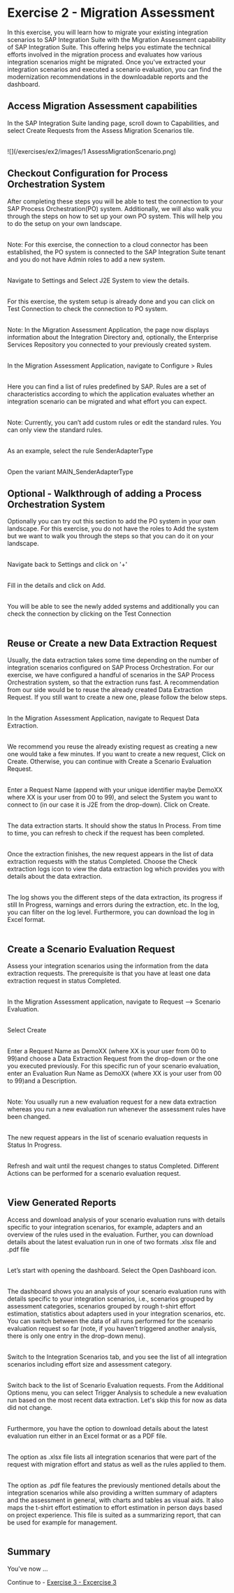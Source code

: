 # Exercise 2 - Migration Assessment

In this exercise, you will learn how to migrate your existing integration scenarios to SAP Integration Suite with the Migration Assessment capability of SAP Integration Suite. This offering helps you estimate the technical efforts involved in the migration process and evaluates how various integration scenarios might be migrated. Once you've extracted your integration scenarios and executed a scenario evaluation, you can find the modernization recommendations in the downloadable reports and the dashboard.

## Access Migration Assessment capabilities

In the SAP Integration Suite landing page, scroll down to Capabilities, and select Create Requests from the Assess Migration Scenarios tile.

<br>![](/exercises/ex2/images/1 AssessMigrationScenario.png)

## Checkout Configuration for Process Orchestration System

After completing these steps you will be able to test the connection to your SAP Process Orchestration(PO) system. Additionally, we will also walk you through the steps on how to set up your own PO system. This will help you to do the setup on your own landscape. <br><br>

Note: For this exercise, the connection to a cloud connector has been established, the PO system is connected to the SAP Integration Suite tenant and you do not have Admin roles to add a new system. <br><br>

Navigate to Settings and Select J2E System to view the details. <br><br>


For this exercise, the system setup is already done and you can click on Test Connection to check the connection to PO system. <br><br>


Note: In the Migration Assessment Application, the page now displays information about the Integration Directory and, optionally, the Enterprise Services Repository you connected to your previously created system. <br><br>

In the Migration Assessment Application, navigate to Configure > Rules <br><br>

Here you can find a list of rules predefined by SAP. Rules are a set of characteristics according to which the application evaluates whether an integration scenario can be migrated and what effort you can expect. <br><br>

Note: Currently, you can’t add custom rules or edit the standard rules. You can only view the standard rules. <br><br>

As an example, select the rule SenderAdapterType <br><br>


Open the variant MAIN_SenderAdapterType <br><be>

## Optional - Walkthrough of adding a Process Orchestration System
Optionally you can try out this section to add the PO system in your own landscape. For this exercise, you do not have the roles to Add the system but we want to walk you through the steps so that you can do it on your landscape. <br><br>

Navigate back to Settings and click on '+' <br><br>


Fill in the details and click on Add. <br><br>


You will be able to see the newly added systems and additionally you can check the connection by clicking on the Test Connection <br><br>


## Reuse or Create a new Data Extraction Request
Usually, the data extraction takes some time depending on the number of integration scenarios configured on SAP Process Orchestration. For our exercise, we have configured a handful of scenarios in the SAP Process Orchestration system, so that the extraction runs fast. A recommendation from our side would be to reuse the already created Data Extraction Request. If you still want to create a new one, please follow the below steps. <br><br>

In the Migration Assessment Application, navigate to Request Data Extraction. <br><br>


We recommend you reuse the already existing request as creating a new one would take a few minutes. If you want to create a new request, Click on Create. Otherwise, you can continue with Create a Scenario Evaluation Request. <br><br>


Enter a Request Name (append with your unique identifier maybe DemoXX where XX is your user from 00 to 99), and select the System you want to connect to (in our case it is J2E from the drop-down). Click on Create. <br><br>


The data extraction starts. It should show the status In Process. From time to time, you can refresh to check if the request has been completed. <br><br>


Once the extraction finishes, the new request appears in the list of data extraction requests with the status Completed. Choose the Check extraction logs icon to view the data extraction log which provides you with details about the data extraction. <br><br>


The log shows you the different steps of the data extraction, its progress if still In Progress, warnings and errors during the extraction, etc. In the log, you can filter on the log level. Furthermore, you can download the log in Excel format. <br><br>


## Create a Scenario Evaluation Request
Assess your integration scenarios using the information from the data extraction requests. The prerequisite is that you have at least one data extraction request in status Completed. <br><br>


In the Migration Assessment application, navigate to Request --> Scenario Evaluation. <br><br>


Select Create <br><br>


Enter a Request Name as DemoXX (where XX is your user from 00 to 99)and choose a Data Extraction Request from the drop-down or the one you executed previously. For this specific run of your scenario evaluation, enter an Evaluation Run Name as DemoXX (where XX is your user from 00 to 99)and a Description. <br><br>


Note: You usually run a new evaluation request for a new data extraction whereas you run a new evaluation run whenever the assessment rules have been changed. <br><br>

The new request appears in the list of scenario evaluation requests in Status In Progress. <br><br>


Refresh and wait until the request changes to status Completed. Different Actions can be performed for a scenario evaluation request. <br><br>


## View Generated Reports
Access and download analysis of your scenario evaluation runs with details specific to your integration scenarios, for example, adapters and an overview of the rules used in the evaluation. Further, you can download details about the latest evaluation run in one of two formats .xlsx file and .pdf file <br><br>

Let’s start with opening the dashboard. Select the Open Dashboard icon. <br><br>


The dashboard shows you an analysis of your scenario evaluation runs with details specific to your integration scenarios, i.e., scenarios grouped by assessment categories, scenarios grouped by rough t-shirt effort estimation, statistics about adapters used in your integration scenarios, etc. You can switch between the data of all runs performed for the scenario evaluation request so far (note, if you haven’t triggered another analysis, there is only one entry in the drop-down menu). <br><br>


Switch to the Integration Scenarios tab, and you see the list of all integration scenarios including effort size and assessment category. <br><br>


Switch back to the list of Scenario Evaluation requests. From the Additional Options menu, you can select Trigger Analysis to schedule a new evaluation run based on the most recent data extraction. Let's skip this for now as data did not change. <br><br>


Furthermore, you have the option to download details about the latest evaluation run either in an Excel format or as a PDF file. <br><br>


The option as .xlsx file lists all integration scenarios that were part of the request with migration effort and status as well as the rules applied to them. <br><br>


The option as .pdf file features the previously mentioned details about the integration scenarios while also providing a written summary of adapters and the assessment in general, with charts and tables as visual aids. It also maps the t-shirt effort estimation to effort estimation in person days based on project experience. This file is suited as a summarizing report, that can be used for example for management. <br><br>

## Summary

You've now ...

Continue to - [Exercise 3 - Excercise 3 ](../ex3/README.md)
